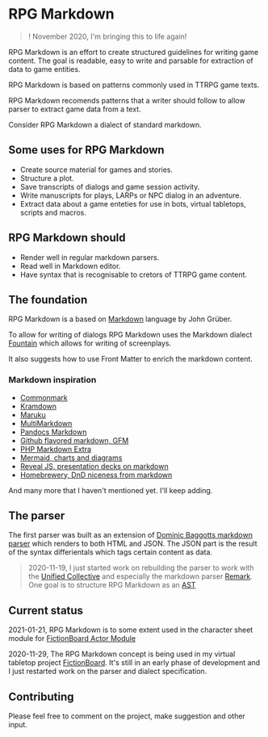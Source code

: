 # RPG Markdown

> ! November 2020, I'm bringing this to life again!

RPG Markdown is an effort to create structured guidelines for writing game content. The goal is readable, easy to write and parsable for extraction of data to game entities.

RPG Markdown is based on patterns commonly used in TTRPG game texts.

RPG Markdown recomends patterns that a writer should follow to allow parser to extract game data from a text.

Consider RPG Markdown a dialect of standard markdown.

## Some uses for RPG Markdown

- Create source material for games and stories.
- Structure a plot.
- Save transcripts of dialogs and game session activity.
- Write manuscripts for plays, LARPs or NPC dialog in an adventure.
- Extract data about a game enteties for use in bots, virtual tabletops, scripts and macros.

## RPG Markdown should

- Render well in regular markdown parsers.
- Read well in Markdown editor.
- Have syntax that is recognisable to cretors of TTRPG game content.

## The foundation

RPG Markdown is a based on [Markdown](http://daringfireball.net/projects/markdown/) language by John Grüber.

To allow for writing of dialogs RPG Markdown uses the Markdown dialect [Fountain](http://fountain.io/) which allows for writing of screenplays.

It also suggests how to use Front Matter to enrich the markdown content.

### Markdown inspiration

- [Commonmark](https://commonmark.org/)
- [Kramdown](https://kramdown.gettalong.org/)
- [Maruku](http://maruku.rubyforge.org/maruku.html)
- [MultiMarkdown](http://fletcherpenney.net/multimarkdown/)
- [Pandocs Markdown](http://johnmacfarlane.net/pandoc/README.html#pandocs-markdown)
- [Github flavored markdown, GFM](https://github.github.com/gfm/)
- [PHP Markdown Extra](http://michelf.ca/projects/php-markdown/extra/)
- [Mermaid, charts and diagrams](https://mermaid-js.github.io/mermaid/)
- [Reveal JS, presentation decks on markdown](https://revealjs.com/)
- [Homebrewery, DnD niceness from markdown](https://github.com/naturalcrit/homebrewery)

And many more that I haven't mentioned yet. I'll keep adding.

## The parser

The first parser was built as an extension of [Dominic Baggotts markdown parser](https://github.com/evilstreak/markdown-js) which renders to both HTML and JSON. The JSON part is the result of the syntax differientals which tags certain content as data.

> 2020-11-19, I just started work on rebuilding the parser to work with the [Unified Collective](https://unifiedjs.com/) and especially the markdown parser [Remark](https://remark.js.org/). One goal is to structure RPG Markdown as an [AST](https://en.wikipedia.org/wiki/Abstract_syntax_tree)

## Current status

2021-01-21, RPG Markdown is to some extent used in the character sheet module for [FictionBoard Actor Module](https://app.fictionboard.com/actors)

2020-11-29, The RPG Markdown concept is being used in my virtual tabletop project [FictionBoard](https://www.fictionboard.com). It's still in an early phase of development and I just restarted work on the parser and dialect specification.

## Contributing

Please feel free to comment on the project, make suggestion and other input.
